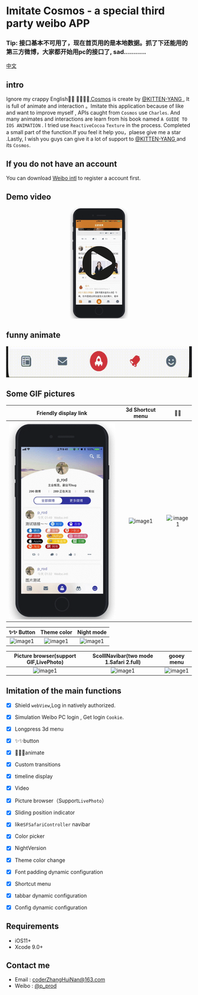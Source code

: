 # Imitate Cosmos - a special third party weibo APP

### Tip: 接口基本不可用了，现在首页用的是本地数据。抓了下还能用的第三方微博，大家都开始用pc的接口了, sad...........

[中文](https://github.com/zhnnnnn/ZHNCosmos/blob/master/Chinese.md)

## intro
Ignore my crappy English🙂🙂 🙂🙂🙂🙂,[Cosmos](https://itunes.apple.com/cn/app/cosmos-%E5%88%AB%E5%85%B7%E4%B8%80%E6%A0%BC%E7%9A%84%E5%BE%AE%E5%8D%9A%E5%AE%A2%E6%88%B7%E7%AB%AF/id1260925935?l=en&mt=8) is create by [@KITTEN-YANG ](https://weibo.com/710312327?refer_flag=1001030101_&is_all=1), It is full of animate and interaction 。Imitate this application because of like and want to improve myself  , APIs  caught  from `Cosmos` use `Charles`. And many animates and interactions are learn from his book named `A GUIDE TO IOS ANIMATION` .  I tried use `ReactiveCocoa` `Texture` in the process. Completed a small part of the function.If you feel it help you，plaese give me a star .Lastly, I wish you guys can give it a lot of support to [@KITTEN-YANG ](https://weibo.com/710312327?refer_flag=1001030101_&is_all=1) and its `Cosmos`. 

## If you do not have an account
You can download [Weibo intl](https://itunes.apple.com/cn/app/weibo-intl/id1215210046?l=en&mt=8)  to register a account first.

## Demo video
<p align="center" href="http://www.baidu.com">
<a href="http://v.youku.com/v_show/id_XMzM2MDQzODExMg==.html?spm=a2h3j.8428770.3416059.1
" target="_blank"><img src="https://raw.githubusercontent.com/zhnnnnn/ZHNCosmos_GIFs/master/Group%403x.png" alt="play_video" title="play_video" width="158" height="300"/>
</a>
</p>

## funny animate

<p align="center">
<img src="https://raw.githubusercontent.com/zhnnnnn/ZHNCosmos_GIFs/master/shine_animate.gif" width="578" height="84"/>
</p>

## Some GIF pictures
| Friendly display link | 3d Shortcut menu | 🎉🎉 |
| :----:  | :----: | :----: |
| ![image1](https://github.com/zhnnnnn/ZHNCosmos_GIFs/blob/master/ranbow_link.gif?raw=true) | ![image1](https://github.com/zhnnnnn/ZHNCosmos_GIFs/blob/master/3dMenu.gif?raw=true) | ![image1](https://github.com/zhnnnnn/ZHNCosmos_GIFs/blob/master/firework.gif?raw=true) |

| ✨✨ Button |Theme color|Night mode |
| :----:  | :----: | :----: |
| ![image1](https://github.com/zhnnnnn/ZHNCosmos_GIFs/blob/master/shineBtn.gif?raw=true) | ![image1](https://github.com/zhnnnnn/ZHNCosmos_GIFs/blob/master/color_theme.gif?raw=true) | ![image1](https://github.com/zhnnnnn/ZHNCosmos_GIFs/blob/master/night_version.gif?raw=true) | 

| Picture browser(support GIF,LivePhoto) |ScolllNavibar(two mode 1.Safari 2.full) | gooey menu |
| :----:  | :----: | :----: |
| ![image1](https://github.com/zhnnnnn/ZHNCosmos_GIFs/blob/master/pic.gif?raw=true) | ![image1](https://github.com/zhnnnnn/ZHNCosmos_GIFs/blob/master/scroll_navibar.gif?raw=true) | ![image1](https://github.com/zhnnnnn/ZHNCosmos_GIFs/blob/master/goory_menu.gif?raw=true) |


## Imitation of the main functions
- [x] Shield `webView`,Log in natively authorized.
- [x] Simulation Weibo PC login , Get login `Cookie`.
- [x] Longpress 3d menu
- [x] ✨✨button
- [x] 🎉🎉🎉animate
- [x] Custom transitions
- [x] timeline display
- [x] Video
- [x] Picture browser（Support`LivePhoto`）
- [x] Sliding position indicator
- [x] like`SFSafariController` navibar
- [x] Color picker
- [x] NightVersion
- [x] Theme color change
- [x] Font padding dynamic configuration
- [x] Shortcut menu
- [x] tabbar dynamic configuration
- [x] Config dynamic configuration


## Requirements
-  iOS11+
-  Xcode 9.0+

## Contact me
- Email : coderZhangHuiNan@163.com
- Weibo : [@p_prod](https://www.weibo.com/6306281216/profile)



